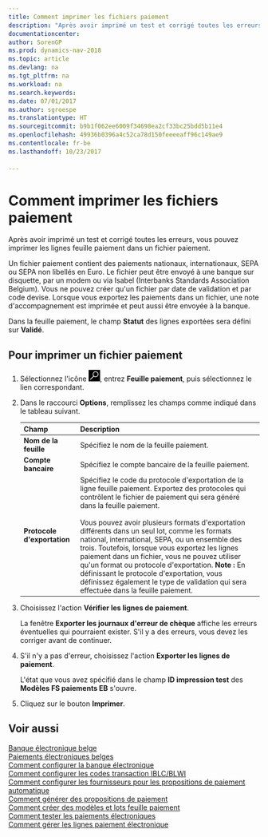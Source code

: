 ```yaml
---
title: Comment imprimer les fichiers paiement
description: "Après avoir imprimé un test et corrigé toutes les erreurs, vous pouvez imprimer les lignes feuille paiement dans un fichier paiement."
documentationcenter: 
author: SorenGP
ms.prod: dynamics-nav-2018
ms.topic: article
ms.devlang: na
ms.tgt_pltfrm: na
ms.workload: na
ms.search.keywords: 
ms.date: 07/01/2017
ms.author: sgroespe
ms.translationtype: HT
ms.sourcegitcommit: b9b1f062ee6009f34698ea2cf33bc25bdd5b11e4
ms.openlocfilehash: 49936b0396a4c52ca78d150feeeeaff96c149ae9
ms.contentlocale: fr-be
ms.lasthandoff: 10/23/2017

---
```

# <a name="how-to-print-payment-files"></a>Comment imprimer les fichiers paiement
Après avoir imprimé un test et corrigé toutes les erreurs, vous pouvez imprimer les lignes feuille paiement dans un fichier paiement.  

Un fichier paiement contient des paiements nationaux, internationaux, SEPA ou SEPA non libellés en Euro. Le fichier peut être envoyé à une banque sur disquette, par un modem ou via Isabel (Interbanks Standards Association Belgium). Vous ne pouvez créer qu'un fichier par date de validation et par code devise. Lorsque vous exportez les paiements dans un fichier, une note d'accompagnement est imprimée et peut aussi être envoyée à la banque.  

Dans la feuille paiement, le champ **Statut** des lignes exportées sera défini sur **Validé**.  

## <a name="to-print-a-payment-file"></a>Pour imprimer un fichier paiement  

1.  Sélectionnez l'icône ![Rechercher une page ou un état](../../media/ui-search/search_small.png "icône Rechercher une page ou un état"), entrez **Feuille paiement**, puis sélectionnez le lien correspondant.  
2.  Dans le raccourci **Options**, remplissez les champs comme indiqué dans le tableau suivant.  

    |Champ|Description|  
    |---------------------------------|---------------------------------------|  
    |**Nom de la feuille**|Spécifiez le nom de la feuille paiement.|  
    |**Compte bancaire**|Spécifiez le compte bancaire de la feuille paiement.|  
    |**Protocole d'exportation**|Spécifiez le code du protocole d'exportation de la ligne feuille paiement. Exportez des protocoles qui contrôlent le fichier de paiement qui sera généré dans la feuille paiement.<br /><br /> Vous pouvez avoir plusieurs formats d'exportation différents dans un seul lot, comme les formats national, international, SEPA, ou un ensemble des trois. Toutefois, lorsque vous exportez les lignes paiement dans un fichier, vous ne pouvez utiliser qu'un format ou protocole d'exportation. **Note :**  En définissant le protocole d'exportation, vous définissez également le type de validation qui sera effectuée dans la feuille paiement.|  

3.  Choisissez l'action **Vérifier les lignes de paiement**.

    La fenêtre **Exporter les journaux d'erreur de chèque** affiche les erreurs éventuelles qui pourraient exister. S'il y a des erreurs, vous devez les corriger avant de continuer.

4. S'il n'y a pas d'erreur, choisissez l'action **Exporter les lignes de paiement**.  

    L'état que vous avez spécifié dans le champ **ID impression test** des **Modèles FS paiements EB** s'ouvre.  

5.  Cliquez sur le bouton **Imprimer**.  

## <a name="see-also"></a>Voir aussi  
 [Banque électronique belge](belgian-electronic-banking.md)   
 [Paiements électroniques belges](belgian-electronic-payments.md)   
 [Comment configurer la banque électronique](how-to-set-up-electronic-banking.md)   
 [Comment configurer les codes transaction IBLC/BLWI](how-to-set-up-iblc-blwi-transaction-codes.md)   
 [Comment configurer les fournisseurs pour les propositions de paiement automatique](how-to-set-up-vendors-for-automatic-payment-suggestions.md)   
 [Comment générer des propositions de paiement](how-to-generate-payment-suggestions.md)   
 [Comment créer des modèles et lots feuille paiement](how-to-create-payment-journal-templates-and-batches.md)   
 [Comment tester les paiements électroniques](how-to-test-electronic-payments.md)   
 [Comment gérer les lignes paiement électronique](how-to-manage-electronic-payment-lines.md)

